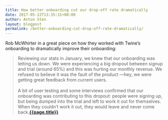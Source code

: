 ```yaml
---
title: How better onboarding cut our drop-off rate dramatically
date: 2017-05-22T13:35:31+00:00
author: Anton Sten
layout: blogpost
permalink: /better-onboarding-cut-drop-off-rate-dramatically/
---
```

Rob McWhirter in a great piece on how they worked with Twine’s onboarding to dramatically improve their onboarding:

>Reviewing our stats in January, we knew that our onboarding was letting us down. We were experiencing a big dropout between signup and trial (around 65%) and this was hurting our monthly revenue. We refused to believe it was the fault of the product —hey, we were getting great feedback from current users.<br /><br />A bit of user testing and some interviews confirmed that our onboarding was contributing to this dropout: people were signing up, but being dumped into the trial and left to work it out for themselves. When they couldn’t work it out, they would leave and never come back.**[{{page.title}}](https://blog.prototypr.io/ux-writing-how-better-onboarding-cut-our-drop-off-rate-by-45-44e1da0e4d9)**
